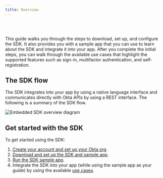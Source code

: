 ```yaml
---
title: Overview
---
```


<ApiLifecycle access="ie" /><br>
<ApiLifecycle access="Limited GA" /><br>

<div class="oie-embedded-sdk">

This guide walks you through the steps to download, set up, and configure
the SDK. It also provides you with a sample app that you can use to learn about the SDK and integrate it into your app. After you complete the initial steps, you can walk through the available use cases that highlight the supported features such as sign-in, multifactor authentication, and self-registration.

## The SDK flow

The SDK integrates into your app by using a native language interface and communicates directly with Okta APIs by using a REST interface. The following is a summary of the SDK flow.

<div class="common-image-format">

![Embedded SDK overview diagram](/img/oie-embedded-sdk/embedded-sdk-overview.png)

</div>

## Get started with the SDK

To get started using the SDK:

1. [Create your account and set up your Okta org](/docs/guides/oie-embedded-common-org-setup/aspnet/main/).
1. [Download and set up the SDK and sample app](/docs/guides/oie-embedded-common-download-setup-app/aspnet/main/).
1. [Run the SDK sample app](/docs/guides/oie-embedded-sdk-run-sample/aspnet/main/).
1. Integrate the SDK into your app (while using the sample app as your guide) by using the available [use cases](/docs/guides/oie-embedded-sdk-use-cases/aspnet/oie-embedded-sdk-use-case-overview/).

</div>
